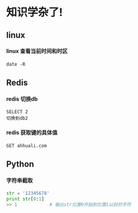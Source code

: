 # 知识学杂了!

## linux

#### linux 查看当前时间和时区

```linux
date -R
```

## Redis

#### redis 切换db

```
SELECT 2 
切换到db2
```

#### redis 获取键的具体值

```
GET ahhuali.com
```

## Python

#### 字符串截取

```python
str = '12345678'
print str[0:1]
>> 1			# 输出str位置0开始到位置1以前的字符
```

